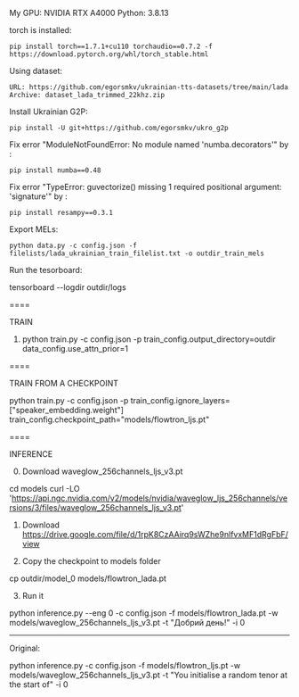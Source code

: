 My GPU: NVIDIA RTX A4000
Python: 3.8.13

torch is installed:

    pip install torch==1.7.1+cu110 torchaudio==0.7.2 -f https://download.pytorch.org/whl/torch_stable.html

Using dataset:

    URL: https://github.com/egorsmkv/ukrainian-tts-datasets/tree/main/lada
    Archive: dataset_lada_trimmed_22khz.zip

Install Ukrainian G2P:

    pip install -U git+https://github.com/egorsmkv/ukro_g2p

Fix error "ModuleNotFoundError: No module named 'numba.decorators'" by :

    pip install numba==0.48

Fix error "TypeError: guvectorize() missing 1 required positional argument: 'signature'" by :

    pip install resampy==0.3.1

Export MELs:

    python data.py -c config.json -f filelists/lada_ukrainian_train_filelist.txt -o outdir_train_mels


Run the tesorboard:

tensorboard --logdir outdir/logs

====

TRAIN

1) python train.py -c config.json -p train_config.output_directory=outdir data_config.use_attn_prior=1

====

TRAIN FROM A CHECKPOINT

python train.py -c config.json -p train_config.ignore_layers=["speaker_embedding.weight"] train_config.checkpoint_path="models/flowtron_ljs.pt"

====

INFERENCE

0) Download waveglow_256channels_ljs_v3.pt

cd models
curl -LO 'https://api.ngc.nvidia.com/v2/models/nvidia/waveglow_ljs_256channels/versions/3/files/waveglow_256channels_ljs_v3.pt'

1) Download https://drive.google.com/file/d/1rpK8CzAAirq9sWZhe9nlfvxMF1dRgFbF/view

2) Copy the checkpoint to models folder

cp outdir/model_0 models/flowtron_lada.pt

3) Run it

python inference.py --eng 0 -c config.json -f models/flowtron_lada.pt -w models/waveglow_256channels_ljs_v3.pt -t "Добрий день!" -i 0

---

Original:

python inference.py -c config.json -f models/flowtron_ljs.pt -w models/waveglow_256channels_ljs_v3.pt -t "You initialise a random tenor at the start of" -i 0
